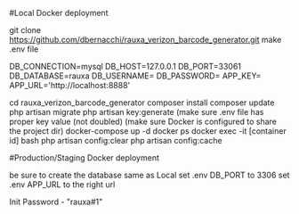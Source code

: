 #Local Docker deployment

git clone https://github.com/dbernacchi/rauxa_verizon_barcode_generator.git
make .env file

DB_CONNECTION=mysql
DB_HOST=127.0.0.1
DB_PORT=33061
DB_DATABASE=rauxa
DB_USERNAME=
DB_PASSWORD=
APP_KEY=
APP_URL='http://localhost:8888'

cd rauxa_verizon_barcode_generator
composer install
composer update
php artisan migrate
php artisan key:generate
(make sure .env file has proper key value (not doubled)
(make sure Docker is configured to share the project dir)
docker-compose up -d
docker ps
docker exec -it [container id] bash
php artisan config:clear
php artisan config:cache

#Production/Staging Docker deployment

be sure to create the database
same as Local
set .env DB_PORT to 3306
set .env APP_URL to the right url

Init Password - "rauxa#1"
